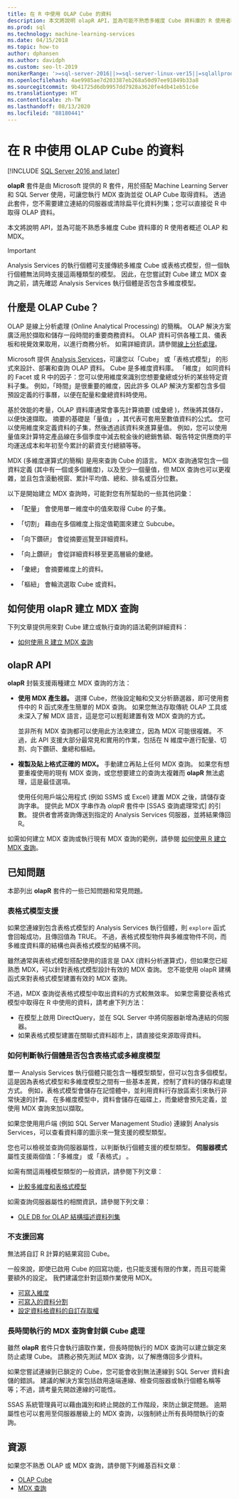 ```yaml
---
title: 在 R 中使用 OLAP Cube 的資料
description: 本文將說明 olapR API，並為可能不熟悉多維度 Cube 資料庫的 R 使用者概述 OLAP 和 MDX。
ms.prod: sql
ms.technology: machine-learning-services
ms.date: 04/15/2018
ms.topic: how-to
author: dphansen
ms.author: davidph
ms.custom: seo-lt-2019
monikerRange: '>=sql-server-2016||>=sql-server-linux-ver15||=sqlallproducts-allversions'
ms.openlocfilehash: 4ae9985ae7d203387eb268a50d97ee91849b33a8
ms.sourcegitcommit: 9b41725d6db9957dd7928a3620fe4db41eb51c6e
ms.translationtype: HT
ms.contentlocale: zh-TW
ms.lasthandoff: 08/13/2020
ms.locfileid: "88180441"
---
```

# <a name="using-data-from-olap-cubes-in-r"></a>在 R 中使用 OLAP Cube 的資料
[!INCLUDE [SQL Server 2016 and later](../../includes/applies-to-version/sqlserver2016.md)]

**olapR** 套件是由 Microsoft 提供的 R 套件，用於搭配 Machine Learning Server 和 SQL Server 使用，可讓您執行 MDX 查詢並從 OLAP Cube 取得資料。 透過此套件，您不需要建立連結的伺服器或清除扁平化資料列集；您可以直接從 R 中取得 OLAP 資料。

本文將說明 API，並為可能不熟悉多維度 Cube 資料庫的 R 使用者概述 OLAP 和 MDX。

> [!IMPORTANT]
> Analysis Services 的執行個體可支援傳統多維度 Cube 或表格式模型，但一個執行個體無法同時支援這兩種類型的模型。 因此，在您嘗試對 Cube 建立 MDX 查詢之前，請先確認 Analysis Services 執行個體是否包含多維度模型。

## <a name="what-is-an-olap-cube"></a>什麼是 OLAP Cube？

OLAP 是線上分析處理 (Online Analytical Processing) 的簡稱。 OLAP 解決方案廣泛用於擷取和儲存一段時間的重要商務資料。 OLAP 資料可供各種工具、儀表板和視覺效果取用，以進行商務分析。 如需詳細資訊，請參閱[線上分析處理](https://en.wikipedia.org/wiki/Online_analytical_processing)。

Microsoft 提供 [Analysis Services](https://docs.microsoft.com/sql/analysis-services/analysis-services)，可讓您以「Cube」  或「表格式模型」  的形式來設計、部署和查詢 OLAP 資料。 Cube 是多維度資料庫。 「維度」  如同資料的 Facet 或 R 中的因子：您可以使用維度來識別您想要彙總或分析的某些特定資料子集。 例如，「時間」是很重要的維度，因此許多 OLAP 解決方案都包含多個預設定義的行事曆，以便在配量和彙總資料時使用。 

基於效能的考量，OLAP 資料庫通常會事先計算摘要 (或彙總  )，然後將其儲存，以便快速擷取。 摘要的基礎是「量值」  ，其代表可套用至數值資料的公式。 您可以使用維度來定義資料的子集，然後透過該資料來進算量值。 例如，您可以使用量值來計算特定產品線在多個季度中減去稅金後的總銷售額、報告特定供應商的平均運送成本和年初至今累計的薪資支付總額等等。

MDX (多維度運算式的簡稱) 是用來查詢 Cube 的語言。 MDX 查詢通常包含一個資料定義 (其中有一個或多個維度)，以及至少一個量值，但 MDX 查詢也可以更複雜，並且包含滾動視窗、累計平均值、總和、排名或百分位數。 

以下是開始建立 MDX 查詢時，可能對您有所幫助的一些其他詞彙：

+ 「配量」  會使用單一維度中的值來取得 Cube 的子集。

+ 「切割」  藉由在多個維度上指定值範圍來建立 Subcube。

+ 「向下鑽研」  會從摘要巡覽至詳細資料。

+ 「向上鑽研」  會從詳細資料移至更高層級的彙總。

+ 「彙總」  會摘要維度上的資料。

+ 「樞紐」  會輪流選取 Cube 或資料。

## <a name="how-to-use-olapr-to-create-mdx-queries"></a>如何使用 olapR 建立 MDX 查詢

下列文章提供用來對 Cube 建立或執行查詢的語法範例詳細資料：

+ [如何使用 R 建立 MDX 查詢](../../machine-learning/r/how-to-create-mdx-queries-using-olapr.md)

## <a name="olapr-api"></a>olapR API

**olapR** 封裝支援兩種建立 MDX 查詢的方法：

- **使用 MDX 產生器。** 選擇 Cube，然後設定軸和交叉分析篩選器，即可使用套件中的 R 函式來產生簡單的 MDX 查詢。 如果您無法存取傳統 OLAP 工具或未深入了解 MDX 語言，這是您可以輕鬆建置有效 MDX 查詢的方式。

    並非所有 MDX 查詢都可以使用此方法來建立，因為 MDX 可能很複雜。 不過，此 API 支援大部分最常見和實用的作業，包括在 N 維度中進行配量、切割、向下鑽研、彙總和樞紐。

+ **複製及貼上格式正確的 MDX。** 手動建立再貼上任何 MDX 查詢。 如果您有想要重複使用的現有 MDX 查詢，或您想要建立的查詢太複雜而 **olapR** 無法處理，這是最佳選項。

    使用任何用戶端公用程式 (例如 SSMS 或 Excel) 建置 MDX 之後，請儲存查詢字串。 提供此 MDX 字串作為 *olapR* 套件中 [SSAS 查詢處理常式]  的引數。 提供者會將查詢傳送到指定的 Analysis Services 伺服器，並將結果傳回 R。 

如需如何建立 MDX 查詢或執行現有 MDX 查詢的範例，請參閱 [如何使用 R 建立 MDX 查詢](../../machine-learning/r/how-to-create-mdx-queries-using-olapr.md)。

## <a name="known-issues"></a>已知問題

本節列出 **olapR** 套件的一些已知問題和常見問題。

### <a name="tabular-model-support"></a>表格式模型支援

如果您連線到包含表格式模型的 Analysis Services 執行個體，則 `explore` 函式會回報成功，且傳回值為 TRUE。 不過，表格式模型物件與多維度物件不同，而多維度資料庫的結構也與表格式模型的結構不同。

雖然通常與表格式模型搭配使用的語言是 DAX (資料分析運算式)，但如果您已經熟悉 MDX，可以針對表格式模型設計有效的 MDX 查詢。 您不能使用 olapR 建構函式來對表格式模型建置有效的 MDX 查詢。

不過，MDX 查詢從表格式模型中取出資料的方式較無效率。 如果您需要從表格式模型中取得在 R 中使用的資料，請考慮下列方法：

+ 在模型上啟用 DirectQuery，並在 SQL Server 中將伺服器新增為連結的伺服器。 
+ 如果表格式模型建置在關聯式資料超市上，請直接從來源取得資料。

### <a name="how-to-determine-whether-an-instance-contains-tabular-or-multidimensional-models"></a>如何判斷執行個體是否包含表格式或多維度模型

單一 Analysis Services 執行個體只能包含一種模型類型，但可以包含多個模型。 這是因為表格式模型和多維度模型之間有一些基本差異，控制了資料的儲存和處理方式。 例如，表格式模型會儲存在記憶體中，並利用資料行存放區索引來執行非常快速的計算。 在多維度模型中，資料會儲存在磁碟上，而彙總會預先定義，並使用 MDX 查詢來加以擷取。

如果您使用用戶端 (例如 SQL Server Management Studio) 連線到 Analysis Services，可以查看資料庫的圖示來一覽支援的模型類型。

您也可以檢視並查詢伺服器屬性，以判斷執行個體支援的模型類型。 **伺服器模式**屬性支援兩個值：「多維度」  或「表格式」  。

如需有關這兩種模型類型的一般資訊，請參閱下列文章：

+ [比較多維度和表格式模型](https://docs.microsoft.com/sql/analysis-services/comparing-tabular-and-multidimensional-solutions-ssas)

如需查詢伺服器屬性的相關資訊，請參閱下列文章：

+ [OLE DB for OLAP 結構描述資料列集](https://docs.microsoft.com/previous-versions/sql/sql-server-2012/ms126079(v=sql.110))

### <a name="writeback-is-not-supported"></a>不支援回寫

無法將自訂 R 計算的結果寫回 Cube。

一般來說，即使已啟用 Cube 的回寫功能，也只能支援有限的作業，而且可能需要額外的設定。 我們建議您針對這類作業使用 MDX。

+ [可寫入維度](https://docs.microsoft.com/sql/analysis-services/multidimensional-models-olap-logical-dimension-objects/write-enabled-dimensions)
+ [可寫入的資料分割](https://docs.microsoft.com/sql/analysis-services/multidimensional-models-olap-logical-cube-objects/partitions-write-enabled-partitions)
+ [設定資料格資料的自訂存取權](https://docs.microsoft.com/sql/analysis-services/multidimensional-models/grant-custom-access-to-cell-data-analysis-services)

### <a name="long-running-mdx-queries-block-cube-processing"></a>長時間執行的 MDX 查詢會封鎖 Cube 處理

雖然 **olapR** 套件只會執行讀取作業，但長時間執行的 MDX 查詢可以建立鎖定來防止處理 Cube。 請務必預先測試 MDX 查詢，以了解應傳回多少資料。

如果您嘗試連線到已鎖定的 Cube，您可能會收到無法連線到 SQL Server 資料倉儲的錯誤。 建議的解決方案包括啟用遠端連線、檢查伺服器或執行個體名稱等等；不過，請考量先開啟連線的可能性。

SSAS 系統管理員可以藉由識別和終止開啟的工作階段，來防止鎖定問題。 逾期屬性也可以套用至伺服器層級上的 MDX 查詢，以強制終止所有長時間執行的查詢。

## <a name="resources"></a>資源

如果您不熟悉 OLAP 或 MDX 查詢，請參閱下列維基百科文章︰ 

+ [OLAP Cube](https://en.wikipedia.org/wiki/OLAP_cube)
+ [MDX 查詢](https://en.wikipedia.org/wiki/MultiDimensional_eXpressions)
